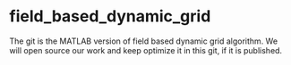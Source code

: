 # field_based_dynamic_grid
The git is the MATLAB version of field based dynamic grid algorithm. We will open source our work and keep optimize it in this git, if it is published.
